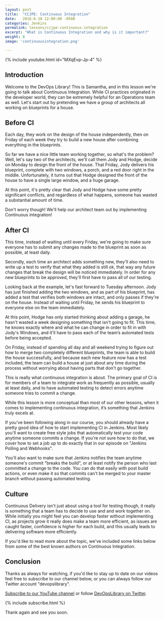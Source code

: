 ```yaml
---
layout: post
title:  "CCJPE: Continuous Integration"
date:   2016-6-18 12:00:00 -0500
categories: Jenkins
permalink: lessons/ccjpe-continuous-integration
excerpt: "What is Continuous Integration and why is it important?"
weight: 8
image: 'continuousintegration.png'

---
```

{% include youtube.html id="MXqEvp-Jp-4" %}

Introduction
------------
Welcome to the DevOps Library!  This is Samantha, and in this lesson we're going to
talk about Continuous Integration.  While CI practices originated in the developer world, they can be extremely helpful for an Operations team as well.  Let's start out by pretending we have a group of
architects all working on blueprints for a house.

Before CI
---------
Each day, they work on the design of the house independently, then on Friday of each week they try to
build a new house after combining everything in the blueprints.

So far we have a nice little team working together, so what's the problem?
Well, let's say two of the architects, we'll call them Jody and Hodge, decide on Monday to
design the front of the house.  That Friday, Jody delivers his blueprint,
complete with two windows, a porch, and a red door right in the middle.  Unfortunately,
it turns out that Hodge designed the front of the house to have a single large window, and a huge garage.

At this point, it's pretty clear that Jody and Hodge have some pretty significant conflicts,
and regardless of what happens, someone has wasted a substantial amount of time.

Don't worry though!  We'll help our architect team out by implementing Continuous integration!

After CI
--------
This time, instead of waiting until every Friday, we're going to make sure everyone has to submit any changes made to the blueprint as soon as possible, at least daily.

Secondly, each time an architect adds something new, they'll also need to write up a test to verify that what they added is still ok, that way any future changes that break the design will be noticed immediately.  In order for any new blueprints to be approved, they'll first have to pass all of our testing.

Looking back at the example, let's fast forward to Tuesday afternoon.  Jody has just finished adding the two windows, and as part of his blueprint, has added a test that verifies both windows are intact, and only passes if they're on the house.  Instead of waiting until Friday, he sends his blueprint to everyone else on the team immediately.

At this point, Hodge has only started thinking about adding a garage, he hasn't wasted a week designing something that isn't going to fit.  This time, he knows exactly where and what he can change in order to fit in with Jody's Windows, and it'll have to pass each of the team’s automated tests before being accepted.

On Friday, instead of spending all day and all weekend trying to figure out how to merge two completely different blueprints, the team is able to build the house successfully, and because each new feature now has a test included, the team can build a house at just about any time during the process without worrying about having parts that don't go together.

This is really what continuous integration is about.  The primary goal of CI is for members of a team to integrate work as frequently as possible, usually at least daily, and to have automated testing to detect errors anytime someone tries to commit a change.  

While this lesson is more conceptual than most of our other lessons, when it comes to implementing continuous integration, it’s something that Jenkins truly excels at.

If you've been following along in our course, you should already have a pretty good idea of how to start implementing CI in Jenkins.  Most likely you'll want to create free style jobs that automatically test your code anytime someone commits a change.  If you're not sure how to do that, we cover how to set a job up to do exactly that in our episode on "Jenkins Polling and Webhooks".

You'll also want to make sure that Jenkins notifies the team anytime someone's commit "breaks the build", or at least notify the person who last committed a change to the code.  You can do that easily with post build actions, or even make it so that commits can't be merged to your master branch without passing automated testing.

Culture
-------
Continuous Delivery isn't just about using a tool for testing though, it really is something that a team has to decide to use and and work together on.  While initially you might feel you can develop faster without implementing CI, as projects grow it really does make a team more efficient, as issues are caught faster, confidence is higher for each build, and this usually leads to delivering software more efficiently.

If you'd like to read more about the topic, we've included some links below from some of the best known authors on Continuous Integration.  

Conclusion
---------
Thanks as always for watching, if you'd like to stay up to date on our videos feel free to subscribe to our channel below, or you can always follow our Twitter account "devopslibrary".

[Subscribe to our YouTube channel](https://www.youtube.com/channel/UCOnioSzUZS-ZqsRnf38V2nA?sub_confirmation=1) or follow [DevOpsLibrary on Twitter](https://twitter.com/intent/user?screen_name=devopslibrary).  

{% include subscribe.html %}

Thank again and see you soon.
